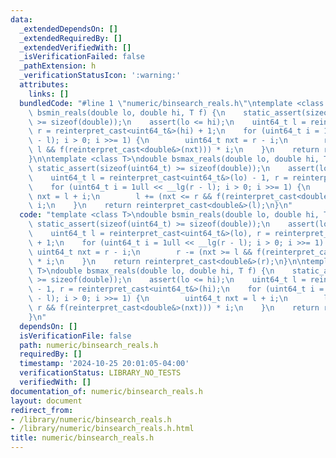 ```yaml
---
data:
  _extendedDependsOn: []
  _extendedRequiredBy: []
  _extendedVerifiedWith: []
  _isVerificationFailed: false
  _pathExtension: h
  _verificationStatusIcon: ':warning:'
  attributes:
    links: []
  bundledCode: "#line 1 \"numeric/binsearch_reals.h\"\ntemplate <class T>\ndouble\
    \ bsmin_reals(double lo, double hi, T f) {\n    static_assert(sizeof(uint64_t)\
    \ >= sizeof(double));\n    assert(lo <= hi);\n    uint64_t l = reinterpret_cast<uint64_t&>(lo),\
    \ r = reinterpret_cast<uint64_t&>(hi) + 1;\n    for (uint64_t i = 1ull << __lg(r\
    \ - l); i > 0; i >>= 1) {\n        uint64_t nxt = r - i;\n        r -= (nxt >=\
    \ l && f(reinterpret_cast<double&>(nxt))) * i;\n    }\n    return reinterpret_cast<double&>(r);\n\
    }\n\ntemplate <class T>\ndouble bsmax_reals(double lo, double hi, T f) {\n   \
    \ static_assert(sizeof(uint64_t) >= sizeof(double));\n    assert(lo <= hi);\n\
    \    uint64_t l = reinterpret_cast<uint64_t&>(lo) - 1, r = reinterpret_cast<uint64_t&>(hi);\n\
    \    for (uint64_t i = 1ull << __lg(r - l); i > 0; i >>= 1) {\n        uint64_t\
    \ nxt = l + i;\n        l += (nxt <= r && f(reinterpret_cast<double&>(nxt))) *\
    \ i;\n    }\n    return reinterpret_cast<double&>(l);\n}\n"
  code: "template <class T>\ndouble bsmin_reals(double lo, double hi, T f) {\n   \
    \ static_assert(sizeof(uint64_t) >= sizeof(double));\n    assert(lo <= hi);\n\
    \    uint64_t l = reinterpret_cast<uint64_t&>(lo), r = reinterpret_cast<uint64_t&>(hi)\
    \ + 1;\n    for (uint64_t i = 1ull << __lg(r - l); i > 0; i >>= 1) {\n       \
    \ uint64_t nxt = r - i;\n        r -= (nxt >= l && f(reinterpret_cast<double&>(nxt)))\
    \ * i;\n    }\n    return reinterpret_cast<double&>(r);\n}\n\ntemplate <class\
    \ T>\ndouble bsmax_reals(double lo, double hi, T f) {\n    static_assert(sizeof(uint64_t)\
    \ >= sizeof(double));\n    assert(lo <= hi);\n    uint64_t l = reinterpret_cast<uint64_t&>(lo)\
    \ - 1, r = reinterpret_cast<uint64_t&>(hi);\n    for (uint64_t i = 1ull << __lg(r\
    \ - l); i > 0; i >>= 1) {\n        uint64_t nxt = l + i;\n        l += (nxt <=\
    \ r && f(reinterpret_cast<double&>(nxt))) * i;\n    }\n    return reinterpret_cast<double&>(l);\n\
    }\n"
  dependsOn: []
  isVerificationFile: false
  path: numeric/binsearch_reals.h
  requiredBy: []
  timestamp: '2024-10-25 20:01:05-04:00'
  verificationStatus: LIBRARY_NO_TESTS
  verifiedWith: []
documentation_of: numeric/binsearch_reals.h
layout: document
redirect_from:
- /library/numeric/binsearch_reals.h
- /library/numeric/binsearch_reals.h.html
title: numeric/binsearch_reals.h
---
```

